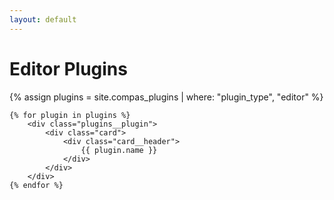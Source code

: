 ```yaml
---
layout: default
---
```


# Editor Plugins

<div class="plugins">
    {% assign plugins = site.compas_plugins | where: "plugin_type", "editor" %}

    {% for plugin in plugins %}
        <div class="plugins__plugin">
            <div class="card">
                <div class="card__header">
                    {{ plugin.name }}
                </div>
            </div>
        </div>
    {% endfor %}
</div>



